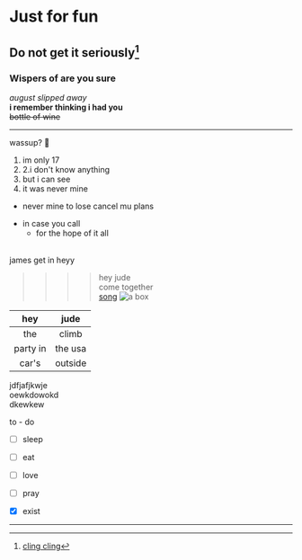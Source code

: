 Just for fun
============
Do not get it seriously[^1]
-----------------------
### Wispers of are you sure  
_august slipped away_<br>
__i remember thinking i had you__<br>
~~bottle of wine~~<br>
* * *
[^1]:[cling cling](https://www.youtube.com/watch?v=HDN0Z9-yJmM)    

  
wassup? :ghost:

1. im only 17
2. 2.i don't know anything
 1. but i can see
 2. it was never mine
* never mine to lose
  cancel mu plans
- in case you call
  + for the hope of it all  <br><br>
  
james get in  heyy

>>>>hey jude<br>
>>come together<br>
[song](https://www.youtube.com/watch?v=AxZl2cFvjRs&list=RDAxZl2cFvjRs&start_radio=1)
![a box](https://files.ekmcdn.com/bluestar/images/single-walled-cardboard-box-12-x-9-x-6-pack-of-25-164-p.jpg?v=1282021-094704)<br>














































































|hey|jude|
|:-----:|:-----:|
|the|climb|<br>
|party in|the usa|  
|car's|outside|


jdfjafjkwje  
oewkdowokd  
dkewkew    



to - do   

- [ ] sleep  
- [ ] eat  
- [ ] love  
- [ ] pray  
- [x] exist








---
